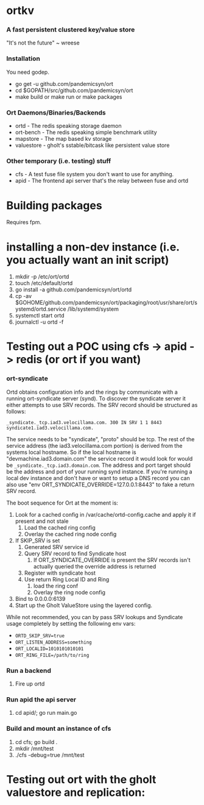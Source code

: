 # ortkv

### A fast persistent clustered key/value store

"It's not the future" ~ wreese

### Installation

You need godep.

* go get -u github.com/pandemicsyn/ort
* cd $GOPATH/src/github.com/pandemicsyn/ort
* make build or make run or make packages

### Ort Daemons/Binaries/Backends

* ortd - The redis speaking storage daemon
* ort-bench - The redis speaking simple benchmark utility
* mapstore - The map based kv storage
* valuestore - gholt's sstable/bitcask like persistent value store


### Other temporary (i.e. testing) stuff

* cfs - A test fuse file system you don't want to use for anything.
* apid - The frontend api server that's the relay between fuse and ortd

# Building packages

Requires fpm.

# installing a non-dev instance (i.e. you actually want an init script)

1. mkdir -p /etc/ort/ortd
2. touch /etc/default/ortd
3. go install -a github.com/pandemicsyn/ort/ortd
4. cp -av $GOHOME/github.com/pandemicsyn/ort/packaging/root/usr/share/ort/systemd/ortd.service /lib/systemd/system
5. systemctl start ortd
6. journalctl -u ortd -f

# Testing out a POC using cfs -> apid -> redis (or ort if you want)

### ort-syndicate

Ortd obtains configuration info and the rings by communicate with a running ort-syndicate server (synd).
To discover the syndicate server it either attempts to use SRV records. The SRV record should be structured as follows:

```_syndicate._tcp.iad3.velocillama.com. 300 IN SRV 1 1 8443 syndicate1.iad3.velocillama.com.```

The service needs to be "syndicate", "proto" should be tcp. The rest of the service address (the iad3.velocillama.com portion) is derived from the systems local hostname. So if the local hostname is "devmachine.iad3.domain.com" the service record it would look for would be `_syndicate._tcp.iad3.domain.com`. The address and port target should be the address and port of your running synd instance. If you're running a local dev instance and don't have or want to setup a DNS record you can also use "env ORT_SYNDICATE_OVERRIDE=127.0.0.1:8443" to fake a return SRV record.

The boot sequence for Ort at the moment is:

1. Look for a cached config in /var/cache/ortd-config.cache and apply it if present and not stale
    1. Load the cached ring config
    2. Overlay the cached ring node config
2. If SKIP_SRV is set
    1. Generated SRV service id
    2. Query SRV record to find Syndicate host
        1. If ORT_SYNDICATE_OVERRIDE is present the SRV records isn't actually queried the override address is returned
    3. Register with syndicate host
    4. Use return Ring Local ID and Ring
        1. load the ring conf
        2. Overlay the ring node config
3. Bind to 0.0.0.0:6139
4. Start up the Gholt ValueStore using the layered config.

While not recommended, you can by pass SRV lookups and Syndicate usage completely by setting the following env vars:

- `ORTD_SKIP_SRV=true`
- `ORT_LISTEN_ADDRESS=something`
- `ORT_LOCALID=1010101010101`
- `ORT_RING_FILE=/path/to/ring`

### Run a backend

1. Fire up ortd

### Run apid the api server
1. cd apid/; go run main.go

### Build and mount an instance of cfs
1. cd cfs; go build .
2. mkdir /mnt/test
3. ./cfs -debug=true /mnt/test

# Testing out ort with the gholt valuestore and replication:


